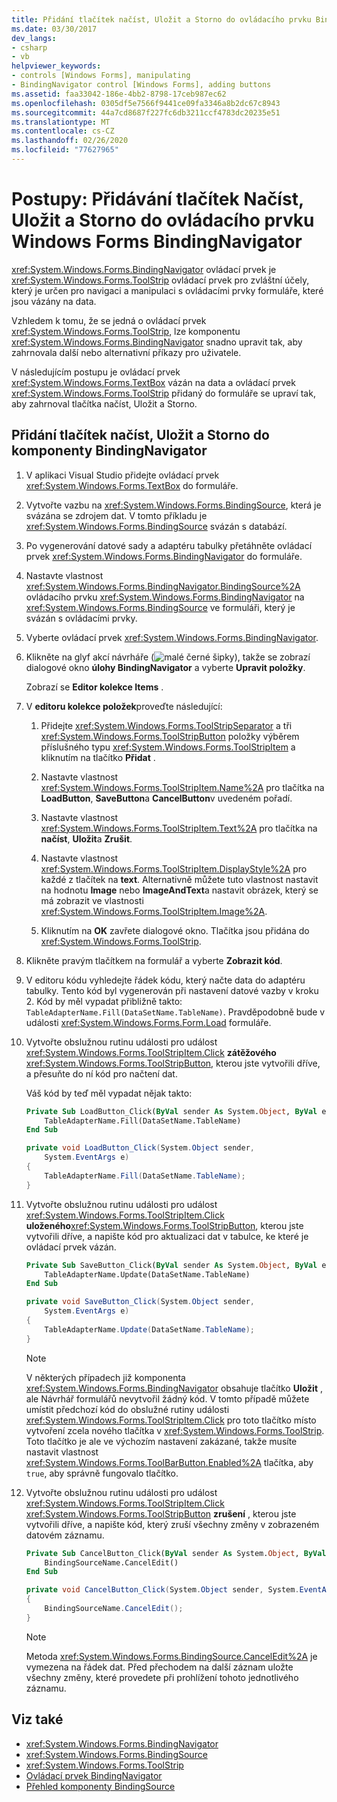 ```yaml
---
title: Přidání tlačítek načíst, Uložit a Storno do ovládacího prvku BindingNavigator
ms.date: 03/30/2017
dev_langs:
- csharp
- vb
helpviewer_keywords:
- controls [Windows Forms], manipulating
- BindingNavigator control [Windows Forms], adding buttons
ms.assetid: faa33042-186e-4bb2-8798-17ceb987ec62
ms.openlocfilehash: 0305df5e7566f9441ce09fa3346a8b2dc67c8943
ms.sourcegitcommit: 44a7cd8687f227fc6db3211ccf4783dc20235e51
ms.translationtype: MT
ms.contentlocale: cs-CZ
ms.lasthandoff: 02/26/2020
ms.locfileid: "77627965"
---
```

# <a name="how-to-add-load-save-and-cancel-buttons-to-the-windows-forms-bindingnavigator-control"></a>Postupy: Přidávání tlačítek Načíst, Uložit a Storno do ovládacího prvku Windows Forms BindingNavigator

<xref:System.Windows.Forms.BindingNavigator> ovládací prvek je <xref:System.Windows.Forms.ToolStrip> ovládací prvek pro zvláštní účely, který je určen pro navigaci a manipulaci s ovládacími prvky formuláře, které jsou vázány na data.

Vzhledem k tomu, že se jedná o ovládací prvek <xref:System.Windows.Forms.ToolStrip>, lze komponentu <xref:System.Windows.Forms.BindingNavigator> snadno upravit tak, aby zahrnovala další nebo alternativní příkazy pro uživatele.

V následujícím postupu je ovládací prvek <xref:System.Windows.Forms.TextBox> vázán na data a ovládací prvek <xref:System.Windows.Forms.ToolStrip> přidaný do formuláře se upraví tak, aby zahrnoval tlačítka načíst, Uložit a Storno.

## <a name="add-load-save-and-cancel-buttons-to-the-bindingnavigator-component"></a>Přidání tlačítek načíst, Uložit a Storno do komponenty BindingNavigator

1. V aplikaci Visual Studio přidejte ovládací prvek <xref:System.Windows.Forms.TextBox> do formuláře.

2. Vytvořte vazbu na <xref:System.Windows.Forms.BindingSource>, která je svázána se zdrojem dat. V tomto příkladu je <xref:System.Windows.Forms.BindingSource> svázán s databází.

3. Po vygenerování datové sady a adaptéru tabulky přetáhněte ovládací prvek <xref:System.Windows.Forms.BindingNavigator> do formuláře.

4. Nastavte vlastnost <xref:System.Windows.Forms.BindingNavigator.BindingSource%2A> ovládacího prvku <xref:System.Windows.Forms.BindingNavigator> na <xref:System.Windows.Forms.BindingSource> ve formuláři, který je svázán s ovládacími prvky.

5. Vyberte ovládací prvek <xref:System.Windows.Forms.BindingNavigator>.

6. Klikněte na glyf akcí návrháře (![malé černé šipky](./media/designer-actions-glyph.gif)), takže se zobrazí dialogové okno **úlohy BindingNavigator** a vyberte **Upravit položky**.

     Zobrazí se **Editor kolekce Items** .

7. V **editoru kolekce položek**proveďte následující:

    1. Přidejte <xref:System.Windows.Forms.ToolStripSeparator> a tři <xref:System.Windows.Forms.ToolStripButton> položky výběrem příslušného typu <xref:System.Windows.Forms.ToolStripItem> a kliknutím na tlačítko **Přidat** .

    2. Nastavte vlastnost <xref:System.Windows.Forms.ToolStripItem.Name%2A> pro tlačítka na **LoadButton**, **SaveButton**a **CancelButton**v uvedeném pořadí.

    3. Nastavte vlastnost <xref:System.Windows.Forms.ToolStripItem.Text%2A> pro tlačítka na **načíst**, **Uložit**a **Zrušit**.

    4. Nastavte vlastnost <xref:System.Windows.Forms.ToolStripItem.DisplayStyle%2A> pro každé z tlačítek na **text**. Alternativně můžete tuto vlastnost nastavit na hodnotu **Image** nebo **ImageAndText**a nastavit obrázek, který se má zobrazit ve vlastnosti <xref:System.Windows.Forms.ToolStripItem.Image%2A>.

    5. Kliknutím na **OK** zavřete dialogové okno. Tlačítka jsou přidána do <xref:System.Windows.Forms.ToolStrip>.

8. Klikněte pravým tlačítkem na formulář a vyberte **Zobrazit kód**.

9. V editoru kódu vyhledejte řádek kódu, který načte data do adaptéru tabulky. Tento kód byl vygenerován při nastavení datové vazby v kroku 2. Kód by měl vypadat přibližně takto: `TableAdapterName.Fill(DataSetName.TableName)`. Pravděpodobně bude v události <xref:System.Windows.Forms.Form.Load> formuláře.

10. Vytvořte obslužnou rutinu události pro událost <xref:System.Windows.Forms.ToolStripItem.Click> **zátěžového** <xref:System.Windows.Forms.ToolStripButton>, kterou jste vytvořili dříve, a přesuňte do ní kód pro načtení dat.

     Váš kód by teď měl vypadat nějak takto:

    ```vb
    Private Sub LoadButton_Click(ByVal sender As System.Object, ByVal e As System.EventArgs) Handles LoadButton.Click
        TableAdapterName.Fill(DataSetName.TableName)
    End Sub
    ```

    ```csharp
    private void LoadButton_Click(System.Object sender,
        System.EventArgs e)
    {
        TableAdapterName.Fill(DataSetName.TableName);
    }
    ```

11. Vytvořte obslužnou rutinu události pro událost <xref:System.Windows.Forms.ToolStripItem.Click> **uloženého**<xref:System.Windows.Forms.ToolStripButton>, kterou jste vytvořili dříve, a napište kód pro aktualizaci dat v tabulce, ke které je ovládací prvek vázán.

    ```vb
    Private Sub SaveButton_Click(ByVal sender As System.Object, ByVal e As System.EventArgs) Handles SaveButton.Click
        TableAdapterName.Update(DataSetName.TableName)
    End Sub
    ```

    ```csharp
    private void SaveButton_Click(System.Object sender,
        System.EventArgs e)
    {
        TableAdapterName.Update(DataSetName.TableName);
    }
    ```

    > [!NOTE]
    > V některých případech již komponenta <xref:System.Windows.Forms.BindingNavigator> obsahuje tlačítko **Uložit** , ale Návrhář formulářů nevytvořil žádný kód. V tomto případě můžete umístit předchozí kód do obslužné rutiny události <xref:System.Windows.Forms.ToolStripItem.Click> pro toto tlačítko místo vytvoření zcela nového tlačítka v <xref:System.Windows.Forms.ToolStrip>. Toto tlačítko je ale ve výchozím nastavení zakázané, takže musíte nastavit vlastnost <xref:System.Windows.Forms.ToolBarButton.Enabled%2A> tlačítka, aby `true`, aby správně fungovalo tlačítko.

12. Vytvořte obslužnou rutinu události pro událost <xref:System.Windows.Forms.ToolStripItem.Click> <xref:System.Windows.Forms.ToolStripButton> **zrušení** , kterou jste vytvořili dříve, a napište kód, který zruší všechny změny v zobrazeném datovém záznamu.

    ```vb
    Private Sub CancelButton_Click(ByVal sender As System.Object, ByVal e As System.EventArgs) Handles CancelButton.Click
        BindingSourceName.CancelEdit()
    End Sub
    ```

    ```csharp
    private void CancelButton_Click(System.Object sender, System.EventArgs e)
    {
        BindingSourceName.CancelEdit();
    }
    ```

    > [!NOTE]
    > Metoda <xref:System.Windows.Forms.BindingSource.CancelEdit%2A> je vymezena na řádek dat. Před přechodem na další záznam uložte všechny změny, které provedete při prohlížení tohoto jednotlivého záznamu.

## <a name="see-also"></a>Viz také

- <xref:System.Windows.Forms.BindingNavigator>
- <xref:System.Windows.Forms.BindingSource>
- <xref:System.Windows.Forms.ToolStrip>
- [Ovládací prvek BindingNavigator](bindingnavigator-control-windows-forms.md)
- [Přehled komponenty BindingSource](bindingsource-component-overview.md)
